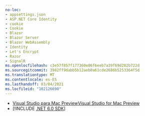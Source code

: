 ```yaml
---
no-loc:
- appsettings.json
- ASP.NET Core Identity
- cookie
- Cookie
- Blazor
- Blazor Server
- Blazor WebAssembly
- Identity
- Let's Encrypt
- Razor
- SignalR
ms.openlocfilehash: c3e57f857f177360e06f6eeb7a39f69d282b722d
ms.sourcegitcommit: 3982ff9dabb5b12aeb0a61cde2686b5253364f5d
ms.translationtype: MT
ms.contentlocale: es-ES
ms.lasthandoff: 03/04/2021
ms.locfileid: "102126690"
---
```

* [<span data-ttu-id="40c4b-101">Visual Studio para Mac Preview</span><span class="sxs-lookup"><span data-stu-id="40c4b-101">Visual Studio for Mac Preview</span></span>](https://visualstudio.microsoft.com/vs/mac/)
* [!INCLUDE [.NET 6.0 SDK](~/includes/6.0-SDK.md)]
